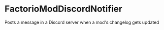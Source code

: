# FactorioModDiscordNotifier
Posts a message in a Discord server when a mod's changelog gets updated 
